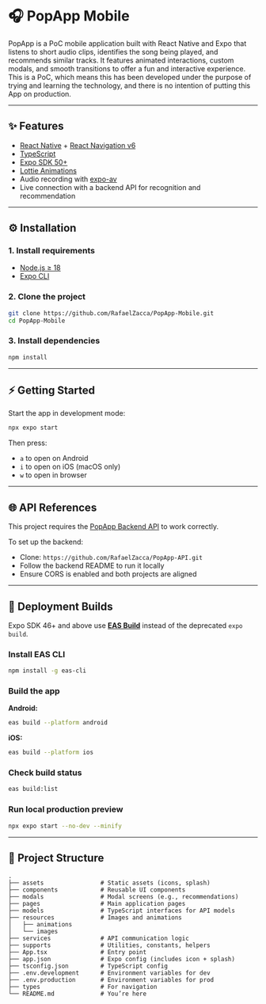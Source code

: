 # 🎧 PopApp Mobile

PopApp is a PoC mobile application built with React Native and Expo that listens to short audio clips, identifies the song being played, and recommends similar tracks. It features animated interactions, custom modals, and smooth transitions to offer a fun and interactive experience. This is a PoC, which means this has been developed under the purpose of trying and learning the technology, and there is no intention of putting this App on production.

---

## ✨ Features

- [React Native](https://reactnative.dev/) + [React Navigation v6](https://reactnavigation.org/)
-  [TypeScript](https://www.typescriptlang.org/docs/handbook/react.html)
- [Expo SDK 50+](https://docs.expo.dev/)
- [Lottie Animations](https://github.com/lottie-react-native/lottie-react-native)
- Audio recording with [expo-av](https://docs.expo.dev/versions/latest/sdk/av/)
- Live connection with a backend API for recognition and recommendation

---

## ⚙️ Installation

### 1. Install requirements

- [Node.js ≥ 18](https://nodejs.org/en/download/)
- [Expo CLI](https://docs.expo.dev/get-started/installation/)

### 2. Clone the project
```bash
git clone https://github.com/RafaelZacca/PopApp-Mobile.git
cd PopApp-Mobile
```

### 3. Install dependencies
```bash
npm install
```

---

## ⚡ Getting Started

Start the app in development mode:
```bash
npx expo start
```

Then press:
- `a` to open on Android
- `i` to open on iOS (macOS only)
- `w` to open in browser

---

## 🌐 API References

This project requires the [PopApp Backend API](https://github.com/RafaelZacca/PopApp-API.git) to work correctly.

To set up the backend:
- Clone: `https://github.com/RafaelZacca/PopApp-API.git`
- Follow the backend README to run it locally
- Ensure CORS is enabled and both projects are aligned

---

## 🚀 Deployment Builds

Expo SDK 46+ and above use [**EAS Build**](https://docs.expo.dev/build/introduction/) instead of the deprecated `expo build`.

### Install EAS CLI
```bash
npm install -g eas-cli
```

### Build the app

**Android:**
```bash
eas build --platform android
```

**iOS:**
```bash
eas build --platform ios
```

### Check build status
```bash
eas build:list
```

### Run local production preview
```bash
npx expo start --no-dev --minify
```

---

## 📁 Project Structure

```
.
├── assets                # Static assets (icons, splash)
├── components            # Reusable UI components
├── modals                # Modal screens (e.g., recommendations)
├── pages                 # Main application pages
├── models                # TypeScript interfaces for API models
├── resources             # Images and animations
│   ├── animations
│   └── images
├── services              # API communication logic
├── supports              # Utilities, constants, helpers
├── App.tsx               # Entry point
├── app.json              # Expo config (includes icon + splash)
├── tsconfig.json         # TypeScript config
├── .env.development      # Environment variables for dev
├── .env.production       # Environment variables for prod
├── types                 # For navigation
└── README.md             # You’re here
```